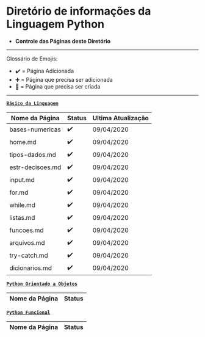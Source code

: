 # Diretório de informações da Linguagem Python

* **Controle das Páginas deste Diretório**

---

Glossário de Emojis:

* :heavy_check_mark: = Página Adicionada
* :heavy_plus_sign: = Página que precisa ser adicionada
* :construction: = Página que precisa ser criada

---

[**`Básico da Linguagem`**]()

Nome da Página|Status|Ultima Atualização
|---|---|---|
bases-numericas|:heavy_check_mark:|09/04/2020
home.md|:heavy_check_mark:|09/04/2020
tipos-dados.md|:heavy_check_mark:|09/04/2020
estr-decisoes.md|:heavy_check_mark:|09/04/2020
input.md|:heavy_check_mark:|09/04/2020
for.md|:heavy_check_mark:|09/04/2020
while.md|:heavy_check_mark:|09/04/2020
listas.md|:heavy_check_mark:|09/04/2020
funcoes.md|:heavy_check_mark:|09/04/2020
arquivos.md|:heavy_check_mark:|09/04/2020
try-catch.md|:heavy_check_mark:|09/04/2020
dicionarios.md|:heavy_check_mark:|09/04/2020

[**`Python Orientado a Objetos`**]()

Nome da Página|Status
|---|---|

[**`Python Funcional`**]()

Nome da Página|Status
|---|---|
